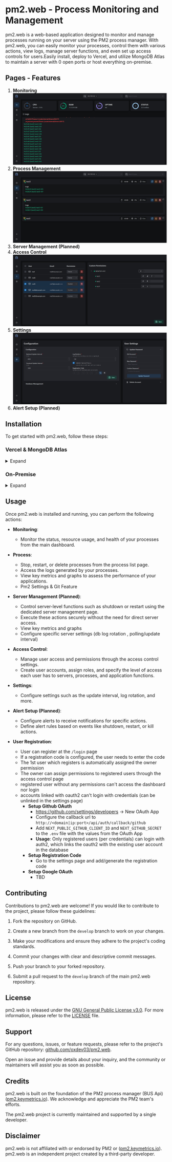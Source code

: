 # pm2.web - Process Monitoring and Management

pm2.web is a web-based application designed to monitor and manage processes running on your server using the PM2 process manager. With pm2.web, you can easily monitor your processes, control them with various actions, view logs, manage server functions, and even set up access controls for users.Easily install, deploy to Vercel, and utilize MongoDB Atlas to maintain a server with 0 open ports or host everything on-premise.

## Pages - Features

1. **Monitoring**
   ![Index](assets/index.jpeg)
2. **Process Management**
   ![Process](assets/process.jpeg)
3. **Server Management (Planned)**
4. **Access Control**
   ![Access Control](assets/user_adminstration.jpeg)
5. **Settings**
   ![Settings](assets/settings.jpeg)
6. **Alert Setup (Planned)**

## Installation

To get started with pm2.web, follow these steps:

### Vercel & MongoDB Atlas

<details>
  <summary>Expand</summary>

#### MongoDB Atlas

1. Create a MongoDB Atlas account and create a new project.
2. Create a new cluster and select the free tier.
3. Create a new database user and save the username and password.
4. Add your IP address to the IP Access List or through a CIDR block.

#### Vercel

[![Deploy with Vercel](https://vercel.com/button)](https://vercel.com/new/clone?repository-url=https%3A%2F%2Fgithub.com%2Foxdev03%2Fpm2.web%2Ftree%2Fmaster%2Fapps%2Fdashboard&env=DB_URI,NEXTAUTH_SECRET&demo-title=pm2.web&demo-description=pm2.web%20-%20Easily%20monitor%20your%20processes%2C%20control%20them%20with%20various%20actions%2C%20view%20logs%20and%20set%20up%20access%20controls%20for%20users%20using%20the%20dashboard&demo-url=https%3A%2F%2Fgithub.com%2Foxdev03%2Fpm2.web&demo-image=https%3A%2F%2Fraw.githubusercontent.com%2Foxdev03%2Fpm2.web%2Fmaster%2Fassets%2Findex.jpeg)

1. Click the deploy button above and follow the instructions.

#### Backend

[Follow the instructions here , On-Premise->Backend](#backend1)

</details>

### On-Premise

<details>
  <summary>Expand</summary>

1. Clone the repository to your server.

   ```bash
   git clone https://github.com/oxdev03/pm2.web.git
   ```

#### Backend

<a name="backend1"></a>

The Backend is a simple nodejs application that uses the pm2 BUS API to communicate and monitor pm2 process.
It doesn't require any open ports, since it only saves data to the database and events like restart, stop, delete are relayed through the change stream of mongodb.

##### Requirements

- Nodejs v16
- MongoDB Cluster
- PM2

##### Installation

1. Install the dependencies

   ```bash
   cd backend
   npm install
   ```

2. Create a `.env` file in the backend directory and add the following variables

   ```bash
    MONGO_URI=<MongoDB URI>
   ```

3. Start the backend

   ```bash
   npm start:apps:backend
   ```

#### Frontend

##### Requirements

- Open Port 3000 or 80,443 (if you use a reverse proxy)
- Nodejs v16
- MongoDB

##### Installation

1. Install the dependencies

   ```bash
   cd dashboard
   npm install
   ```

2. Create a `.env` file in the dashboard directory and add the following env variables

   ```bash
    MONGO_URI=<MongoDB URI>
    NEXTAUTH_URL=<Index URL of the dashboard eg. http://ip:3000>
   ```

3. Build the frontend

   ```bash
    npm run build:apps:dashboard
   ```

4. Start the frontend

   ```bash
   npm start:apps:dashboard
   ```

   </details>

## Usage

Once pm2.web is installed and running, you can perform the following actions:

- **Monitoring**:

  - Monitor the status, resource usage, and health of your processes from the main dashboard.

- **Process**:

  - Stop, restart, or delete processes from the process list page.
  - Access the logs generated by your processes.
  - View key metrics and graphs to assess the performance of your applications.
  - Pm2 Settings & Git Feature

- **Server Management (Planned)**:

  - Control server-level functions such as shutdown or restart using the dedicated server management page.
  - Execute these actions securely without the need for direct server access.
  - View key metrics and graphs
  - Configure specific server settings (db log rotation , polling/update interval)

- **Access Control**:

  - Manage user access and permissions through the access control settings.
  - Create user accounts, assign roles, and specify the level of access each user has to servers, processes, and application functions.

- **Settings**:

  - Configure settings such as the update interval, log rotation, and more.

- **Alert Setup (Planned)**:

  - Configure alerts to receive notifications for specific actions.
  - Define alert rules based on events like shutdown, restart, or kill actions.

- **User Registration**:
  - User can register at the `/login` page
  - If a registration code is configured, the user needs to enter the code
  - The 1st user which registers is automatically assigned the owner permission
  - The owner can assign permissions to registered users through the access control page
  - registered user without any permissions can't access the dashboard nor login
  - accounts linked with oauth2 can't login with credentials (can be unlinked in the settings page)
    - **Setup Github OAuth**
      - https://github.com/settings/developers -> New OAuth App
      - Configure the callback url to `http://<domain|ip:port>/api/auth/callback/github`
      - Add `NEXT_PUBLIC_GITHUB_CLIENT_ID` and `NEXT_GITHUB_SECRET` to the `.env` file with the values from the OAuth App
      - **Usage**: Only registered users (per credentials) can login with auth2, which links the oauth2 with the existing user account in the database
    - **Setup Registration Code**
      - Go to the settings page and add/generate the registration code
    - **Setup Google OAuth**
      - TBD

## Contributing

Contributions to pm2.web are welcome! If you would like to contribute to the project, please follow these guidelines:

1. Fork the repository on GitHub.

2. Create a new branch from the `develop` branch to work on your changes.

3. Make your modifications and ensure they adhere to the project's coding standards.

4. Commit your changes with clear and descriptive commit messages.

5. Push your branch to your forked repository.

6. Submit a pull request to the `develop` branch of the main pm2.web repository.

## License

pm2.web is released under the [GNU General Public License v3.0](https://www.gnu.org/licenses/gpl-3.0.en.html). For more information, please refer to the [LICENSE](LICENSE) file.

## Support

For any questions, issues, or feature requests, please refer to the project's GitHub repository: [github.com/oxdev03/pm2.web](https://github.com/oxdev03/pm2.web.git).

Open an issue and provide details about your inquiry, and the community or maintainers will assist you as soon as possible.

## Credits

pm2.web is built on the foundation of the PM2 process manager (BUS Api) ([pm2.keymetrics.io](https://pm2.keymetrics.io/)). We acknowledge and appreciate the PM2 team's efforts.

The pm2.web project is currently maintained and supported by a single developer.

## Disclaimer

pm2.web is not affiliated with or endorsed by PM2 or ([pm2.keymetrics.io](https://pm2.keymetrics.io/)). pm2.web is an independent project created by a third-party developer.

